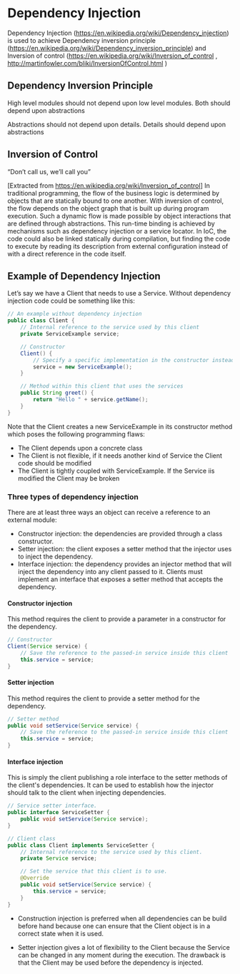 # Dependency Injection
Dependency Injection (https://en.wikipedia.org/wiki/Dependency_injection) is used to achieve
Dependency inversion principle (https://en.wikipedia.org/wiki/Dependency_inversion_principle)
and Inversion of control (https://en.wikipedia.org/wiki/Inversion_of_control ,
 http://martinfowler.com/bliki/InversionOfControl.html )

## Dependency Inversion Principle

High level modules should not depend upon low level modules. Both should depend upon abstractions

Abstractions should not depend upon details. Details should depend upon abstractions

## Inversion of Control
“Don’t call us, we’ll call you”

[Extracted from https://en.wikipedia.org/wiki/Inversion_of_control] 
In traditional programming, the flow of the business logic is determined by objects that are statically bound to one another. With inversion of control, the flow depends on the object graph that is built up during program execution. Such a dynamic flow is made possible by object interactions that are defined through abstractions. This run-time binding is achieved by mechanisms such as dependency injection or a service locator. In IoC, the code could also be linked statically during compilation, but finding the code to execute by reading its description from external configuration instead of with a direct reference in the code itself.


## Example of Dependency Injection
Let’s say we have a Client that needs to use a Service. Without dependency injection code could be something like this:

```java
// An example without dependency injection
public class Client {
    // Internal reference to the service used by this client
    private ServiceExample service;

    // Constructor
    Client() {
        // Specify a specific implementation in the constructor instead of using dependency injection
        service = new ServiceExample();
    }

    // Method within this client that uses the services
    public String greet() {
        return "Hello " + service.getName();
    }
}
```

Note that the Client creates a new ServiceExample in its constructor method which poses the following programming flaws:
* The Client depends upon a concrete class
* The Client is not flexible, if it needs another kind of Service the Client code should be modified
* The Client is tightly coupled with ServiceExample. If the Service iis modified the Client may be  broken

### Three types of dependency injection
There are at least three ways an object can receive a reference to an external module:
* Constructor injection: the dependencies are provided through a class constructor.
* Setter injection: the client exposes a setter method that the injector uses to inject the dependency.
* Interface injection: the dependency provides an injector method that will inject the dependency into any client passed to it. Clients must implement an interface that exposes a setter method that accepts the dependency.

#### Constructor injection
This method requires the client to provide a parameter in a constructor for the dependency.

```java
// Constructor
Client(Service service) {
    // Save the reference to the passed-in service inside this client
    this.service = service;
}
```

#### Setter injection
This method requires the client to provide a setter method for the dependency.

```java
// Setter method
public void setService(Service service) {
    // Save the reference to the passed-in service inside this client
    this.service = service;
}
```

#### Interface injection
This is simply the client publishing a role interface to the setter methods of the client's dependencies. It can be used to establish how the injector should talk to the client when injecting dependencies.

```Java
// Service setter interface.
public interface ServiceSetter {
    public void setService(Service service);
}

// Client class
public class Client implements ServiceSetter {
    // Internal reference to the service used by this client.
    private Service service;

    // Set the service that this client is to use.
    @Override
    public void setService(Service service) {
        this.service = service;
    }
}
```

* Construction injection is preferred when all dependencies can be build before hand because one can ensure that the Client object is in a correct state when it is used.

* Setter injection gives a lot of flexibility to the Client because the Service can be changed in any moment during the execution. The drawback is that the Client may be used before the dependency is injected.

